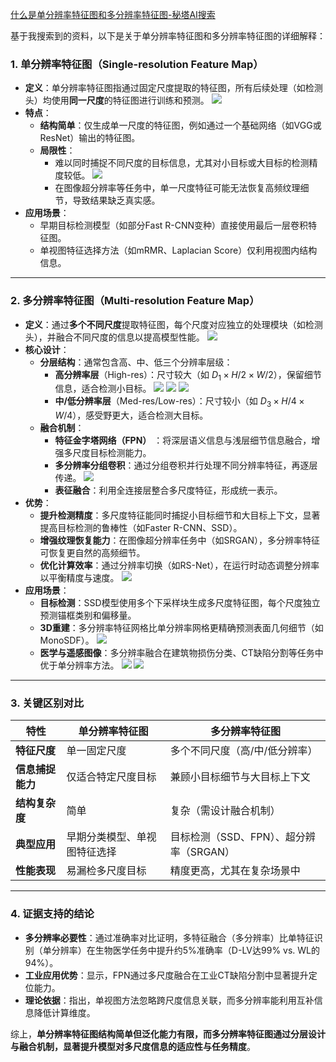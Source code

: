 [什么是单分辨率特征图和多分辨率特征图-秘塔AI搜索](https://metaso.cn/search/8636940052515827712?q=%E4%BB%80%E4%B9%88%E6%98%AF%E5%8D%95%E5%88%86%E8%BE%A8%E7%8E%87%E7%89%B9%E5%BE%81%E5%9B%BE%E5%92%8C%E5%A4%9A%E5%88%86%E8%BE%A8%E7%8E%87%E7%89%B9%E5%BE%81%E5%9B%BE)


基于我搜索到的资料，以下是关于单分辨率特征图和多分辨率特征图的详细解释：

### 1. **单分辨率特征图（Single-resolution Feature Map）**
- **定义**：单分辨率特征图指通过固定尺度提取的特征图，所有后续处理（如检测头）均使用**同一尺度**的特征图进行训练和预测。
![](https://metaso-static.oss-cn-beijing.aliyuncs.com/metaso/pdf2texts_reading_mode/figures/5dad8406-f2f2-43ae-9aa0-54c6b34041cd/8_0.jpg)
- **特点**：
  - **结构简单**：仅生成单一尺度的特征图，例如通过一个基础网络（如VGG或ResNet）输出的特征图。
  - **局限性**：
    - 难以同时捕捉不同尺度的目标信息，尤其对小目标或大目标的检测精度较低。
![](https://metaso-static.oss-cn-beijing.aliyuncs.com/metaso/pdf2texts_reading_mode/figures/f163d9de-ccbb-4954-aee1-da5ebbea2c8a/3_0.jpg)
    - 在图像超分辨率等任务中，单一尺度特征可能无法恢复高频纹理细节，导致结果缺乏真实感。
- **应用场景**：
  - 早期目标检测模型（如部分Fast R-CNN变种）直接使用最后一层卷积特征图。
  - 单视图特征选择方法（如mRMR、Laplacian Score）仅利用视图内结构信息。

---

### 2. **多分辨率特征图（Multi-resolution Feature Map）**
- **定义**：通过**多个不同尺度**提取特征图，每个尺度对应独立的处理模块（如检测头），并融合不同尺度的信息以提高模型性能。
![](https://metaso-static.oss-cn-beijing.aliyuncs.com/metaso/pdf2texts_reading_mode/figures/ffba2d5c-dead-4be9-ac5d-4b21bdd19562/35_0.jpg)
- **核心设计**：
  - **分层结构**：通常包含高、中、低三个分辨率层级：
    - **高分辨率层**（High-res）：尺寸较大（如 $D_1 \times H/2 \times W/2$），保留细节信息，适合检测小目标。
![](https://metaso-static.oss-cn-beijing.aliyuncs.com/metaso/pdf2texts_reading_mode/figures/1e035d80-20fd-4d9f-a83b-78fca7a8167c/23_0.jpg)
![](https://metaso-static.oss-cn-beijing.aliyuncs.com/metaso/pdf2texts_reading_mode/figures/df52e9a7-150e-485a-8fb3-3ce37922b6c0/102_0.jpg)
![](https://metaso-static.oss-cn-beijing.aliyuncs.com/metaso/pdf2texts_reading_mode/figures/10778471-2606-43df-8120-18809ebc1a7d/56_0.jpg)
    - **中/低分辨率层**（Med-res/Low-res）：尺寸较小（如 $D_3 \times H/4 \times W/4$），感受野更大，适合检测大目标。
  - **融合机制**：
    - **特征金字塔网络（FPN）** ：将深层语义信息与浅层细节信息融合，增强多尺度目标检测能力。
    - **多分辨率分组卷积**：通过分组卷积并行处理不同分辨率特征，再逐层传递。
![](https://metaso-static.oss-cn-beijing.aliyuncs.com/metaso/pdf2texts_reading_mode/figures/60ff66f3-03c3-4147-b688-a5db70e7f093/2_4.jpg)
    - **表征融合**：利用全连接层整合多尺度特征，形成统一表示。
- **优势**：
  - **提升检测精度**：多尺度特征能同时捕捉小目标细节和大目标上下文，显著提高目标检测的鲁棒性（如Faster R-CNN、SSD）。
  - **增强纹理恢复能力**：在图像超分辨率任务中（如SRGAN），多分辨率特征可恢复更自然的高频细节。
  - **优化计算效率**：通过分辨率切换（如RS-Net），在运行时动态调整分辨率以平衡精度与速度。
![](https://metaso-static.oss-cn-beijing.aliyuncs.com/metaso/pdf2texts_reading_mode/figures/544b3675-8889-4983-9031-cf2b49bc3a4c/13_1.jpg)
- **应用场景**：
  - **目标检测**：SSD模型使用多个下采样块生成多尺度特征图，每个尺度独立预测锚框类别和偏移量。
  - **3D重建**：多分辨率特征网格比单分辨率网格更精确预测表面几何细节（如MonoSDF）。
![](https://metaso-static.oss-cn-beijing.aliyuncs.com/metaso/pdf2texts_reading_mode/figures/0500abbd-3714-4417-8afd-277517f6064a/16_0.jpg)
  - **医学与遥感图像**：多分辨率融合在建筑物损伤分类、CT缺陷分割等任务中优于单分辨率方法。
![](https://metaso-static.oss-cn-beijing.aliyuncs.com/metaso/pdf2texts_reading_mode/figures/498ef92d-34eb-4583-aa0e-d2fa2b5b7d00/14_0.jpg)
![](https://metaso-static.oss-cn-beijing.aliyuncs.com/metaso/pdf2texts_reading_mode/figures/6cc5097e-e09c-4b2d-a7ae-09fb63ef37d9/143_0.jpg)

---

### 3. **关键区别对比**

| **特性**               | **单分辨率特征图**                  | **多分辨率特征图**                  |
|-------------------------|-------------------------------------|-------------------------------------|
| **特征尺度**            | 单一固定尺度                        | 多个不同尺度（高/中/低分辨率）        |
| **信息捕捉能力**        | 仅适合特定尺度目标                  | 兼顾小目标细节与大目标上下文          |
| **结构复杂度**          | 简单                                | 复杂（需设计融合机制）                |
| **典型应用**            | 早期分类模型、单视图特征选择        | 目标检测（SSD、FPN）、超分辨率（SRGAN）|
| **性能表现**            | 易漏检多尺度目标                    | 精度更高，尤其在复杂场景中 |


---

### 4. **证据支持的结论**
- **多分辨率必要性**：通过准确率对比证明，多特征融合（多分辨率）比单特征识别（单分辨率）在生物医学任务中提升约5%准确率（D-LV达99% vs. WL的94%）。
- **工业应用优势**：显示，FPN通过多尺度融合在工业CT缺陷分割中显著提升定位能力。
- **理论依据**：指出，单视图方法忽略跨尺度信息关联，而多分辨率能利用互补信息降低计算维度。

综上，**单分辨率特征图结构简单但泛化能力有限，而多分辨率特征图通过分层设计与融合机制，显著提升模型对多尺度信息的适应性与任务精度**。
